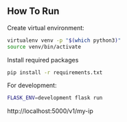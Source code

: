 ## How To Run

Create virtual environment:
```bash
virtualenv venv -p "$(which python3)"
source venv/bin/activate
```

Install required packages
```bash
pip install -r requirements.txt
```

For development:
```bash
FLASK_ENV=development flask run
```

http://localhost:5000/v1/my-ip

